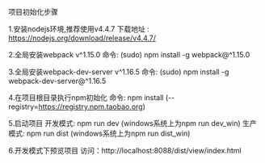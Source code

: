 
项目初始化步骤

1.安装nodejs环境,推荐使用v4.4.7
    下载地址 : https://nodejs.org/download/release/v4.4.7/

2.全局安装webpack v^1.15.0
    命令: (sudo) npm install -g webpack@^1.15.0

3.全局安装webpack-dev-server v^1.16.5
    命令: (sudo) npm install -g webpack-dev-server@^1.16.5

4.在项目根目录执行npm初始化
    命令: npm install (--registry=https://registry.npm.taobao.org)

5.启动项目
    开发模式: npm run dev (windows系统上为npm run dev_win)
    生产模式: npm run dist (windows系统上为npm run dist_win)

6.开发模式下预览项目
    访问：http://localhost:8088/dist/view/index.html